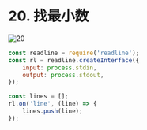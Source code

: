 # 20. 找最小数

![20](/images/od2/20.png)

```js
const readline = require('readline');
const rl = readline.createInterface({
    input: process.stdin,
    output: process.stdout,
});

const lines = [];
rl.on('line', (line) => {
    lines.push(line);
});
```